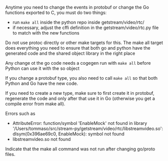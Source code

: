 Anytime you need to change the events in protobuf or change the Go functions exported to C, you must do two things:

- run `make all` inside the python repo inside getstream/video/rtc/
- if necessary, adjust the cffi definition in the getstream/video/rtc.py file to match with the new functions

Do not use protoc directly or other make targets for this. The make all target does everything you need to ensure that both go and python have the generated code and the shared object library in the right place

Any change ot the go code needs a cogegen run with `make all` before Python can use it with the so object

If you change a protobuf type, you also need to call `make all` so that both Python and Go have the new code.

If you need to create a new type, make sure to first create it in protobuf, regenerate the code and only after that use it in Go (otherwise you get a compile error from make all).

Errors such as

- AttributeError: function/symbol 'EnableMock' not found in library '/Users/tommaso/src/stream-py/getstream/video/rtc/libstreamvideo.so': dlsym(0x396ae69c0, EnableMock): symbol not found
- libstreamvideo.so not found

Indicate that the make all command was not run after changing go/proto files.
